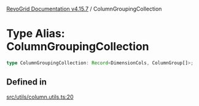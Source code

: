 [RevoGrid Documentation v4.15.7](README.md) / ColumnGroupingCollection

# Type Alias: ColumnGroupingCollection

```ts
type ColumnGroupingCollection: Record<DimensionCols, ColumnGroup[]>;
```

## Defined in

[src/utils/column.utils.ts:20](https://github.com/revolist/revogrid/blob/4b66617ba213e84ecc08d523780ce49415de163a/src/utils/column.utils.ts#L20)
